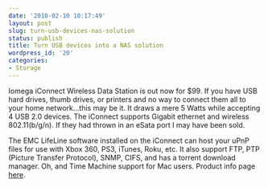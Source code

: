 ```yaml
---
date: '2010-02-10 10:17:49'
layout: post
slug: turn-usb-devices-nas-solution
status: publish
title: Turn USB devices into a NAS solution
wordpress_id: '20'
categories:
- Storage
---
```


Iomega iConnect Wireless Data Station is out now for $99.  If you have USB hard drives, thumb drives, or printers and no way to connect them all to your home network...this may be it.  It draws a mere 5 Watts while accepting 4 USB 2.0 devices.  The iConnect supports Gigabit ethernet and wireless 802.11(b/g/n).  If they had thrown in an eSata port I may have been sold.

The EMC LifeLine software installed on the iConnect can host your uPnP files for use with Xbox 360, PS3, iTunes, Roku, etc.  It also support FTP, PTP (Picture Transfer Protocol), SNMP, CIFS, and has a torrent download manager.  Oh, and Time Machine support for Mac users.  Product info page [here](http://go.iomega.com/en-us/products/network-storage-desktop/wireless-data-station/network-hard-drive-iconnect/?partner=4760#overviewItem_tab).
